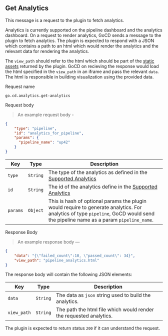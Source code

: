 ## Get Analytics

This message is a request to the plugin to fetch analytics. 

Analytics is currently supported on the pipeline dashboard and the analytics dashboard. On a request to render analytics, GoCD sends a message to the plugin to fetch analytics. The plugin is expected to respond with a JSON which contains a path to an html which would render the analytics and the relevant data for rendering the analytics.

The `view_path` should refer to the html which should be part of the [static assets](#get-static-assets) returned by the plugin. GoCD on recieving the response would load the html specified in the `view_path` in an iframe and pass the relevant `data`. The html is responsible in building visualization using the provided data.


<p class='request-name-heading'>Request name</p>

`go.cd.analytics.get-analytics`

<p class='request-body-heading'>Request body</p>

> An example request body -

```json
{
    "type": "pipeline",
    "id": "analytics_for_pipeline",
    "params": {
      "pipeline_name": "up42"
    }
}
```

<p class='attributes-table-follows'></p>

| Key            | Type     | Description                                                                                |
|----------------|----------|--------------------------------------------------------------------------------------------|
| `type`         | `String` | The type of the analytics as defined in the [Supported Analytics](#get-plugin-capabilities)| 
| `id`           | `String` | The id of the analytics define in the  [Supported Analytics](#get-plugin-capabilities)     |
| `params`       | `Object` | This is hash of optional params the plugin would require to generate analytics. For analytics of type `pipeline`, GoCD would send the pipeline name as a param `pipeline_name`. |


<p class='response-code-heading'>Response Body</p>

> An example response body —

```json
{
    "data": "{\"failed_count\":10, \"passed_count\": 34}",
    "view_path": "pipeline_analytics.html"  
}
```

The response body will contain the following JSON elements:

<p class='attributes-table-follows'></p>

| Key         | Type     | Description                                                        |
|-------------|----------|--------------------------------------------------------------------|
| `data`      | `String` | The data as `json` string used to build the analytics.             |
| `view_path` | `String` | The path the html file which would render the requested analytics. |


The plugin is expected to return status `200` if it can understand the request.
